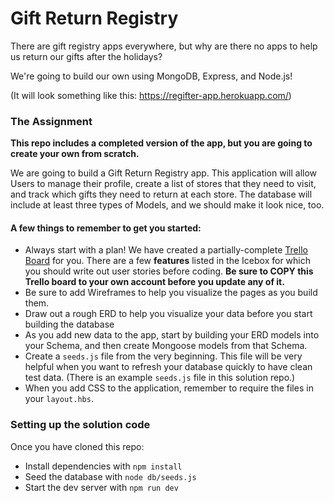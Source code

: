 # Gift Return Registry

There are gift registry apps everywhere, but why are there no apps to help us return our gifts after the holidays?

We're going to build our own using MongoDB, Express, and Node.js!

(It will look something like this: https://regifter-app.herokuapp.com/)

### The Assignment

**This repo includes a completed version of the app, but you are going to create your own from scratch.**

We are going to build a Gift Return Registry app. This application will allow Users to manage their profile, 
create a list of stores that they need to visit, and track which gifts they need to return at each store. The 
database will include at least three types of Models, and we should make it look nice, too.

#### A few things to remember to get you started:
- Always start with a plan! We have created a partially-complete [Trello Board](https://trello.com/b/xO8XsoU7/gift-return-sample-app) for you. 
There are a few **features** listed in the Icebox for which you should write out user stories before coding.
**Be sure to COPY this Trello board to your own account before you update any of it.**
- Be sure to add Wireframes to help you visualize the pages as you build them.
- Draw out a rough ERD to help you visualize your data before you start building the database
- As you add new data to the app, start by building your ERD models into your Schema, and then create
Mongoose models from that Schema.
- Create a `seeds.js` file from the very beginning. This file will be very helpful when you want to refresh 
your database quickly to have clean test data. (There is an example `seeds.js` file in this solution repo.)
- When you add CSS to the application, remember to require the files in your `layout.hbs`.

### Setting up the solution code
Once you have cloned this repo:
- Install dependencies with `npm install`
- Seed the database with `node db/seeds.js`
- Start the dev server with `npm run dev`
